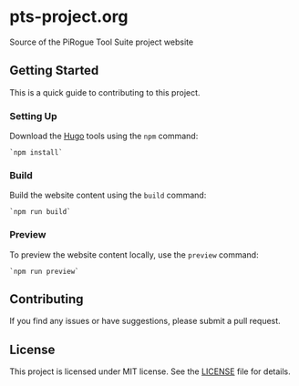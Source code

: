 # pts-project.org

Source of the PiRogue Tool Suite project website 


## Getting Started

This is a quick guide to contributing to this project. 

### Setting Up

Download the [Hugo](https://gohugo.io/) tools using the `npm` command: 

    `npm install`

### Build 

Build the website content using the `build` command: 

    `npm run build`

### Preview

To preview the website content locally, use the `preview` command: 

    `npm run preview`


## Contributing

If you find any issues or have suggestions, please submit a pull request. 

## License 

This project is licensed under MIT license. See the [LICENSE](LICENSE) file for details.